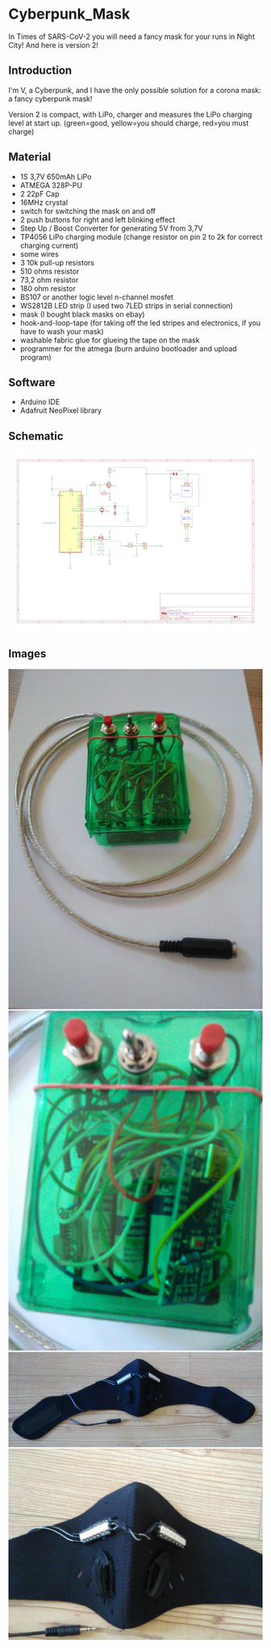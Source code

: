# Cyberpunk_Mask
In Times of SARS-CoV-2 you will need a fancy mask for your runs in Night City!
And here is version 2!

## Introduction
I'm V, a Cyberpunk, and I have the only possible solution for a corona mask: a fancy cyberpunk mask!

Version 2 is compact, with LiPo, charger and measures the LiPo charging level at start up. (green=good, yellow=you should charge, red=you must charge)

## Material

- 1S 3,7V 650mAh LiPo
- ATMEGA 328P-PU
- 2 22pF Cap
- 16MHz crystal
- switch for switching the mask on and off
- 2 push buttons for right and left blinking effect
- Step Up / Boost Converter for generating 5V from 3,7V
- TP4056 LiPo charging module (change resistor on pin 2 to 2k for correct charging current)
- some wires
- 3 10k pull-up resistors
- 510 ohms resistor
- 73,2 ohm resistor
- 180 ohm resistor
- BS107 or another logic level n-channel mosfet
- WS2812B LED strip (I used two 7LED strips in serial connection)
- mask (I bought black masks on ebay)
- hook-and-loop-tape (for taking off the led stripes and electronics, if you have to wash your mask)
- washable fabric glue for glueing the tape on the mask
- programmer for the atmega (burn arduino bootloader and upload program)

## Software

- Arduino IDE
- Adafruit NeoPixel library

## Schematic

![](media/schem.png)

## Images

![](media/IMG_0251.jpg)
![](media/IMG_0252.jpg)
![](media/IMG_0253.jpg)
![](media/IMG_0254.jpg)
